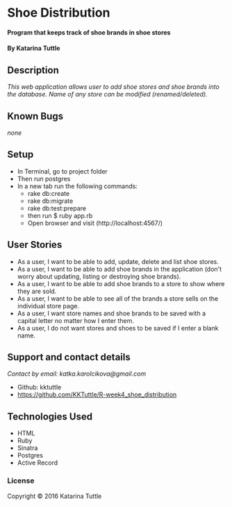 # Shoe Distribution

#### Program that keeps track of shoe brands in shoe stores

#### By Katarina Tuttle

## Description

_This web application allows user to add shoe stores and shoe brands into the database. Name of any store can be modified (renamed/deleted)._

## Known Bugs

_none_

## Setup

* In Terminal, go to project folder
* Then run postgres
* In a new tab run the following commands:
  * rake db:create
  * rake db:migrate
  * rake db:test:prepare
  * then run $ ruby app.rb
  * Open browser and visit (http://localhost:4567/)

## User Stories

* As a user, I want to be able to add, update, delete and list shoe stores.
* As a user, I want to be able to add shoe brands in the application (don't worry about updating, listing or destroying shoe brands).
* As a user, I want to be able to add shoe brands to a store to show where they are sold.
* As a user, I want to be able to see all of the brands a store sells on the individual store page.
* As a user, I want store names and shoe brands to be saved with a capital letter no matter how I enter them.
* As a user, I do not want stores and shoes to be saved if I enter a blank name.

## Support and contact details

_Contact by email: katka.karolcikova@gmail.com_
* Github: kktuttle
* https://github.com/KKTuttle/R-week4_shoe_distribution

## Technologies Used

* HTML
* Ruby
* Sinatra
* Postgres
* Active Record

### License

Copyright &copy; 2016 Katarina Tuttle
